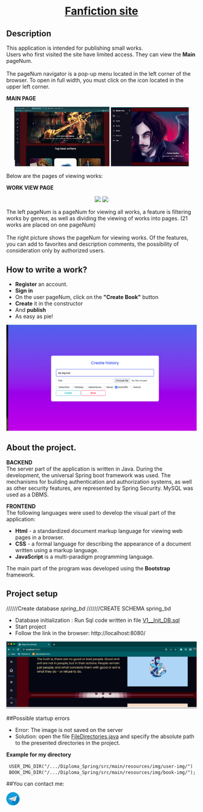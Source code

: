 <h1 align="center"><a  href="https://github.com/Stas-ex/Diplom_Spring">Fanfiction site </a> </h1>

## Description
This application is intended for publishing small works.</br>
Users who first visited the site have limited access.
They can view the <b>Main</b> pageNum.<br><br>
The pageNum navigator is a pop-up menu located in the left corner of the browser. To open in full width, you must click on the icon located in the upper left corner.

**MAIN PAGE**
<p align="center">
<img src="src/main/resources/img/readme-img/MainPage.png" width="50%"/>
<img src="src/main/resources/img/readme-img/Menu.png" width="41%"/>
</p>

Below are the pages of viewing works:

**WORK VIEW PAGE**
<p align="center">
<img src="src/main/resources/img/readme-img/book.jpeg" width="45%"/>
<img src="src/main/resources/img/readme-img/book-look.png" width="45%"/>
</p>

The left pageNum is a pageNum for viewing all works, a feature is filtering works by genres, as well as dividing the viewing of works into pages. (21 works are placed on one pageNum)
<br><br>
The right picture shows the pageNum for viewing works.
Of the features, you can add to favorites and description comments, the possibility of consideration only by authorized users.
## How to write a work?
- **Register** an account.
- **Sign in**
- On the user pageNum, click on the **"Create Book"** button
- **Create** it in the constructor
- And **publish**
- As easy as pie!
<p align="center">

![](src/main/resources/img/readme-img/CreateHistry.png)
</p>

## About the project.
**BACKEND**<br>
The server part of the application is written in Java. During the development, the universal Spring boot framework was used. The mechanisms for building authentication and authorization systems, as well as other security features, are represented by Spring Security.
MySQL was used as a DBMS.

**FRONTEND**<br>
The following languages were used to develop the visual part of the application:
- **Html** - a standardized document markup language for viewing web pages in a browser.
- **CSS** - a formal language for describing the appearance of a document written using a markup language.
- **JavaScript** is a multi-paradigm programming language.

The main part of the program was developed using the **Bootstrap** framework.
## Project setup
//////Create database _spring_bd_
///////CREATE SCHEMA spring_bd

- Database initialization : Run Sql code written in file [V1__Init_DB.sql](src/main/resources/db/migration/V1__Init_DB.sql)
- Start project
- Follow the link in the browser: http://localhost:8080/

![](src/main/resources/img/readme-img/LinkMainPage.png)

##Possible startup errors
- Error: The image is not saved on the server<br>
- Solution: open the file [FileDirectories.java](src/main/java/com/diploma/black_fox_ex/io/FileDirectories.java) and specify the absolute path to the presented directories in the project. 

**Example for my directory**
```
 USER_IMG_DIR("/.../Diploma_Spring/src/main/resources/img/user-img/")
 BOOK_IMG_DIR("/.../Diploma_Spring/src/main/resources/img/book-img/");
```

##You can contact me:

<a href ="https://t.me/StaseEx"><img src="https://github.com/Mybono/Mybono/raw/main/assets/telegran%2035%20px.png"/></a>
